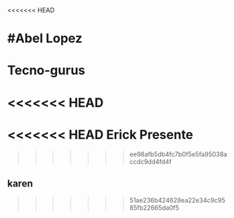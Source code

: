 <<<<<<< HEAD


#Abel Lopez 
=======
# Tecno-gurus
<<<<<<< HEAD
=======
<<<<<<< HEAD
Erick Presente
=======
>>>>>>> ee98afb5db4fc7b0f5e5fa95038accdc9dd4fd4f
## karen
>>>>>>> 51ae236b424628ea22e34c9c9585fb22665da0f5
